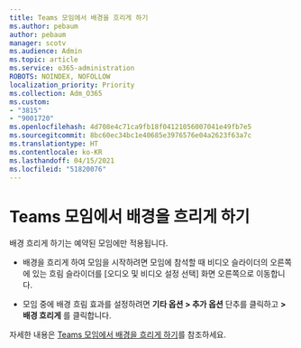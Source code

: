```yaml
---
title: Teams 모임에서 배경을 흐리게 하기
ms.author: pebaum
author: pebaum
manager: scotv
ms.audience: Admin
ms.topic: article
ms.service: o365-administration
ROBOTS: NOINDEX, NOFOLLOW
localization_priority: Priority
ms.collection: Adm_O365
ms.custom:
- "3815"
- "9001720"
ms.openlocfilehash: 4d708e4c71ca9fb18f04121056007041e49fb7e5
ms.sourcegitcommit: 8bc60ec34bc1e40685e3976576e04a2623f63a7c
ms.translationtype: HT
ms.contentlocale: ko-KR
ms.lasthandoff: 04/15/2021
ms.locfileid: "51820076"
---
```

# <a name="blur-your-background-in-a-teams-meeting"></a>Teams 모임에서 배경을 흐리게 하기

배경 흐리게 하기는 예약된 모임에만 적용됩니다.

- 배경을 흐리게 하여 모임을 시작하려면 모임에 참석할 때 비디오 슬라이더의 오른쪽에 있는 흐림 슬라이더를 [오디오 및 비디오 설정 선택] 화면 오른쪽으로 이동합니다.

- 모임 중에 배경 흐림 효과를 설정하려면 **기타 옵션 > 추가 옵션** 단추를 클릭하고 **> 배경 흐리게** 를 클릭합니다.

자세한 내용은 [Teams 모임에서 배경을 흐리게 하기](https://support.office.com/article/Blur-your-background-in-a-Teams-meeting-f77a2381-443a-499d-825e-509a140f4780)를 참조하세요.